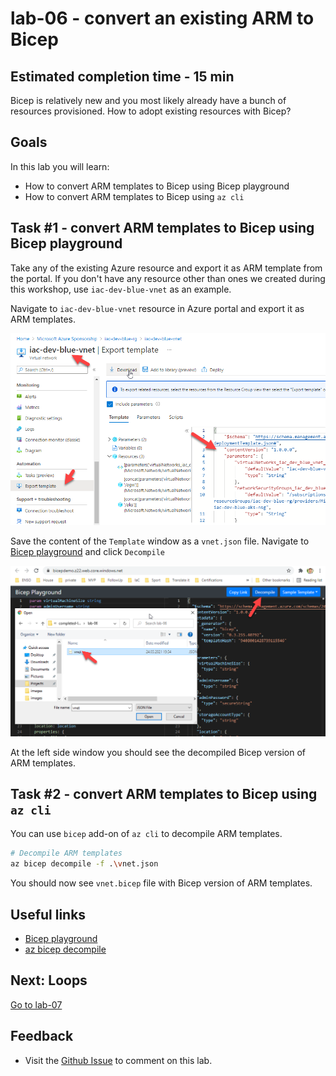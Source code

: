 # lab-06 - convert an existing ARM to Bicep

## Estimated completion time - 15 min

Bicep is relatively new and you most likely already have a bunch of resources provisioned. How to adopt existing resources with Bicep? 

## Goals

In this lab you will learn:

* How to convert ARM templates to Bicep using Bicep playground
* How to convert ARM templates to Bicep using `az cli`

## Task #1 - convert ARM templates to Bicep using Bicep playground

Take any of the existing Azure resource and export it as ARM template from the portal. If you don't have any resource other than ones we created during this workshop, use `iac-dev-blue-vnet` as an example. 

Navigate to `iac-dev-blue-vnet` resource in Azure portal and export it as ARM templates.

![export-arm](images/export-arm.png)

Save the content of the `Template` window as a `vnet.json` file. 
Navigate to [Bicep playground](https://bicepdemo.z22.web.core.windows.net/) and click `Decompile`

![upload-arm](images/upload-arm.png)

At the left side window you should see the decompiled Bicep version of ARM templates.

## Task #2 - convert ARM templates to Bicep using `az cli`

You can use `bicep` add-on of `az cli` to decompile ARM templates.

```bash
# Decompile ARM templates
az bicep decompile -f .\vnet.json
```

You should now see `vnet.bicep` file with Bicep version of ARM templates.

## Useful links

* [Bicep playground](https://bicepdemo.z22.web.core.windows.net/)
* [az bicep decompile](https://docs.microsoft.com/en-us/cli/azure/bicep?WT.mc_id=AZ-MVP-5003837&view=azure-cli-latest#az_bicep_decompile)

## Next: Loops

[Go to lab-07](../lab-07/readme.md)

## Feedback

* Visit the [Github Issue](https://github.com/evgenyb/aks-workshops/issues/31) to comment on this lab. 